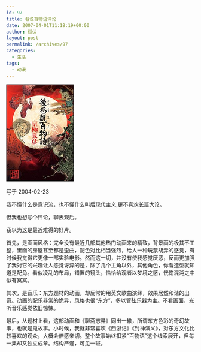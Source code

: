 ```yaml
---
id: 97
title: 巷说百物语评论
date: 2007-04-01T11:18:19+00:00
author: 愆伏
layout: post
permalink: /archives/97
categories:
  - 生活
tags:
  - 动漫
---
```

![巷说百物语](/wp-content/uploads/200704/01_111928_200492715524589868.jpg)

写于 2004-02-23

我不懂什么是意识流，也不懂什么叫后现代主义,更不喜欢长篇大论。
  
但我也想写个评论，聊表观后。
  
窃以为这是最近难得的好片。
  
首先，是画面风格：完全没有最近几部其他热门动画来的精致，背景画的极其不工整，里面的房屋甚至都是歪曲，配色对比相当强烈，给人一种玩票胡弄的感觉，有时候我觉得它更像一部实验电影。然而这一切，并没有使我感觉厌恶，反而更加强了我对它的兴趣让人感觉讶异的是，除了几个主角以外，其他角色，你看造型就知道是配角。看似凌乱的布局，错置的镜头，恰恰给观者以梦境之感，恍惚混沌之中似有冥冥。
  
其次，是音乐：东方题材的动画，却反常的用英文歌曲演绎，效果居然和谐的出奇。动画的配乐非常的诡异，风格也很“东方”，多以管弦乐器为主。不看画面，光听音乐感觉依旧惊悚。
  
最后，从题材上看，这部动画和《聊斋志异》同出一辙，所谓东方色彩的奇幻故事，也就是鬼故事。小时候，我就非常喜欢《西游记》《封神演义》，对东方文化比较喜欢的观众，大概会倍感亲切。整个故事始终扣紧“百物语”这个线索展开，但每一集却又独立成章。结构严谨，可见一斑。